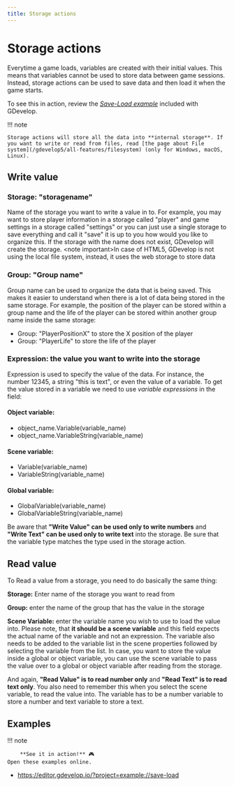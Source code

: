 ```yaml
---
title: Storage actions
---
```

# Storage actions

Everytime a game loads, variables are created with their initial values. This means that variables cannot be used to store data between game sessions.
Instead, storage actions can be used to save data and then load it when the game starts.

To see this in action, review the *[Save-Load example](https://editor.gdevelop.io/?project=example://save-load)* included with GDevelop.

!!! note

    Storage actions will store all the data into **internal storage**. If you want to write or read from files, read [the page about File system](/gdevelop5/all-features/filesystem) (only for Windows, macOS, Linux).

## Write value

### **Storage:** "storagename"

Name of the storage you want to write a value in to. For example, you may want to store player information in a storage called "player" and game settings in a storage called "settings" or you can just use a single storage to save everything and call it "save" it is up to you how would you like to organize this. If the storage with the name does not exist, GDevelop will create the storage. \<note important\>In case of HTML5, GDevelop is not using the local file system, instead, it uses the web storage to store data

### **Group:** "Group name"

Group name can be used to organize the data that is being saved. This makes it easier to understand when there is a lot of data being stored in the same storage. For example, the position of the player can be stored within a group name and the life of the player can be stored within another group name inside the same storage:

- Group: "PlayerPositionX" to store the X position of the player
- Group: "PlayerLife" to store the life of the player

### **Expression:** the value you want to write into the storage

Expression is used to specify the value of the data.  For instance, the number 12345, a string "this is text", or even the value of a variable.
To get the value stored in a variable we need to use *variable expressions* in the field:

#### **Object variable:**

- object_name.Variable(variable_name)
- object_name.VariableString(variable_name)

#### **Scene variable:**

- Variable(variable_name)
- VariableString(variable_name)

#### **Global variable:**

- GlobalVariable(variable_name)
- GlobalVariableString(variable_name)

Be aware that **"Write Value" can be used only to write numbers** and **"Write Text" can be used only to write text** into the storage. Be sure that the variable type matches the type used in the storage action. 

## Read value

To Read a value from a storage, you need to do basically the same thing:

**Storage:** Enter name of the storage you want to read from

**Group:** enter the name of the group that has the value in the storage

**Scene Variable:** enter the variable name you wish to use to load the value into. Please note, that **it should be a scene variable** and this field expects the actual name of the variable and not an expression. The variable also needs to be added to the variable list in the scene properties followed by selecting the variable from the list. In case, you want to store the value inside a global or object variable, you can use the scene variable to pass the value over to a global or object variable after reading from the storage.

And again, **"Read Value" is to read number only** and **"Read Text" is to read text only**. You also need to remember this when you select the scene variable, to read the value into. The variable has to be a number variable to store a number and text variable to store a text.

## Examples

!!! note
    
        **See it in action!** 🎮  
    Open these examples online.

- <https://editor.gdevelop.io/?project=example://save-load>
